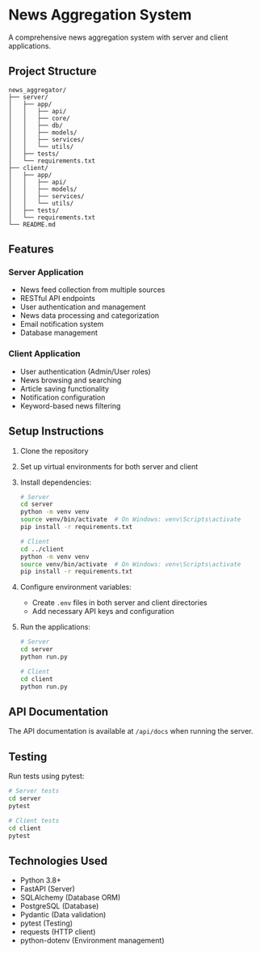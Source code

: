 # News Aggregation System

A comprehensive news aggregation system with server and client applications.

## Project Structure

```
news_aggregator/
├── server/
│   ├── app/
│   │   ├── api/
│   │   ├── core/
│   │   ├── db/
│   │   ├── models/
│   │   ├── services/
│   │   └── utils/
│   ├── tests/
│   └── requirements.txt
├── client/
│   ├── app/
│   │   ├── api/
│   │   ├── models/
│   │   ├── services/
│   │   └── utils/
│   ├── tests/
│   └── requirements.txt
└── README.md
```

## Features

### Server Application
- News feed collection from multiple sources
- RESTful API endpoints
- User authentication and management
- News data processing and categorization
- Email notification system
- Database management

### Client Application
- User authentication (Admin/User roles)
- News browsing and searching
- Article saving functionality
- Notification configuration
- Keyword-based news filtering

## Setup Instructions

1. Clone the repository
2. Set up virtual environments for both server and client
3. Install dependencies:
   ```bash
   # Server
   cd server
   python -m venv venv
   source venv/bin/activate  # On Windows: venv\Scripts\activate
   pip install -r requirements.txt

   # Client
   cd ../client
   python -m venv venv
   source venv/bin/activate  # On Windows: venv\Scripts\activate
   pip install -r requirements.txt
   ```

4. Configure environment variables:
   - Create `.env` files in both server and client directories
   - Add necessary API keys and configuration

5. Run the applications:
   ```bash
   # Server
   cd server
   python run.py

   # Client
   cd client
   python run.py
   ```

## API Documentation

The API documentation is available at `/api/docs` when running the server.

## Testing

Run tests using pytest:
```bash
# Server tests
cd server
pytest

# Client tests
cd client
pytest
```

## Technologies Used

- Python 3.8+
- FastAPI (Server)
- SQLAlchemy (Database ORM)
- PostgreSQL (Database)
- Pydantic (Data validation)
- pytest (Testing)
- requests (HTTP client)
- python-dotenv (Environment management) 